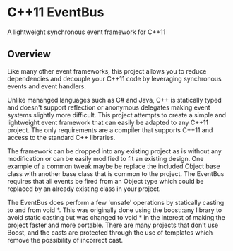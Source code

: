 C++11 EventBus
========

A lightweight synchronous event framework for C++11

Overview
-----

Like many other event frameworks, this project allows you to reduce dependencies and decouple your C++11 code by leveraging synchronous events and event handlers.

Unlike mananged languages such as C# and Java, C++ is statically typed and doesn't support reflection or anonymous delegates making event systems slightly more difficult. This project attempts to create a simple and lightweight event framework that can easily be adapted to any C++11 project. The only requirements are a compiler that supports C++11 and access to the standard C++ libraries.

The framework can be dropped into any existing project as is without any modification or can be easily modified to fit an existing design. One example of a common tweak maybe be replace the included Object base class with another base class that is common to the project. The EventBus requires that all events be fired from an Object type which could be replaced by an already existing class in your project.

The EventBus does perform a few 'unsafe' operations by statically casting to and from void *. This was originally done using the boost::any library to avoid static casting but was changed to void * in the interest of making the project faster and more portable. There are many projects that don't use Boost, and the casts are protected through the use of templates which remove the possibility of incorrect cast.
